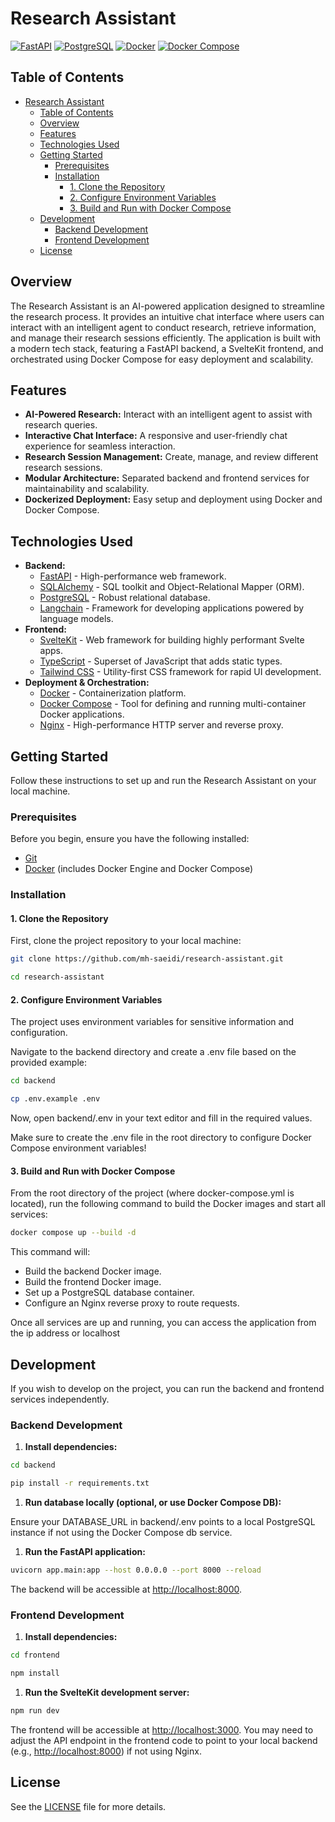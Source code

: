 # Research Assistant
[![FastAPI](https://img.shields.io/badge/FastAPI-005571?style=flat&logo=fastapi&logoColor=white)](https://fastapi.tiangolo.com/) [![PostgreSQL](https://img.shields.io/badge/PostgreSQL-336791?style=flat&logo=postgresql&logoColor=white)](https://www.postgresql.org/) [![Docker](https://img.shields.io/badge/Docker-2496ED?style=flat&logo=docker&logoColor=white)](https://www.docker.com/) [![Docker Compose](https://img.shields.io/badge/Docker_Compose-2496ED?style=flat&logo=docker&logoColor=white)](https://docs.docker.com/compose/)

## Table of Contents

- [Research Assistant](#top)
  - [Table of Contents](#_Table_of_Contents)
  - [Overview](#Overview)
  - [Features](#Features)
  - [Technologies Used](#Technologies_Used)
  - [Getting Started](#Getting_Started)
    - [Prerequisites](#Prerequisites)
    - [Installation](#Installation)
      - [1\. Clone the Repository](#1._Clone_the)
      - [2\. Configure Environment Variables](#2._Configure_Environment)
      - [3\. Build and Run with Docker Compose](#3._Build_and)
  - [Development](#Development)
    - [Backend Development](#Backend_Development)
    - [Frontend Development](#Frontend_Development)
  - [License](#License)

## Overview

The Research Assistant is an AI-powered application designed to streamline the research process. It provides an intuitive chat interface where users can interact with an intelligent agent to conduct research, retrieve information, and manage their research sessions efficiently. The application is built with a modern tech stack, featuring a FastAPI backend, a SvelteKit frontend, and orchestrated using Docker Compose for easy deployment and scalability.

## Features

- **AI-Powered Research:** Interact with an intelligent agent to assist with research queries.
- **Interactive Chat Interface:** A responsive and user-friendly chat experience for seamless interaction.
- **Research Session Management:** Create, manage, and review different research sessions.
- **Modular Architecture:** Separated backend and frontend services for maintainability and scalability.
- **Dockerized Deployment:** Easy setup and deployment using Docker and Docker Compose.

## Technologies Used

- **Backend:**
  - [FastAPI](https://fastapi.tiangolo.com/) - High-performance web framework.
  - [SQLAlchemy](https://www.sqlalchemy.org/) - SQL toolkit and Object-Relational Mapper (ORM).
  - [PostgreSQL](https://www.postgresql.org/) - Robust relational database.
  - [Langchain](https://www.langchain.com/) - Framework for developing applications powered by language models.
- **Frontend:**
  - [SvelteKit](https://kit.svelte.dev/) - Web framework for building highly performant Svelte apps.
  - [TypeScript](https://www.typescriptlang.org/) - Superset of JavaScript that adds static types.
  - [Tailwind CSS](https://tailwindcss.com/) - Utility-first CSS framework for rapid UI development.
- **Deployment & Orchestration:**
  - [Docker](https://www.docker.com/) - Containerization platform.
  - [Docker Compose](https://docs.docker.com/compose/) - Tool for defining and running multi-container Docker applications.
  - [Nginx](https://www.nginx.com/) - High-performance HTTP server and reverse proxy.

## Getting Started

Follow these instructions to set up and run the Research Assistant on your local machine.

### Prerequisites

Before you begin, ensure you have the following installed:

- [Git](https://git-scm.com/book/en/v2/Getting-Started-Installing-Git)
- [Docker](https://github.com/docker/docker-install.git) (includes Docker Engine and Docker Compose)

### Installation

#### 1\. Clone the Repository

First, clone the project repository to your local machine:

```bash
git clone https://github.com/mh-saeidi/research-assistant.git
```

```bash
cd research-assistant
```

#### 2\. Configure Environment Variables

The project uses environment variables for sensitive information and configuration.

Navigate to the backend directory and create a .env file based on the provided example:

```bash
cd backend
```

```bash
cp .env.example .env
```

Now, open backend/.env in your text editor and fill in the required values.

Make sure to create the .env file in the root directory to configure Docker Compose environment variables!

#### 3\. Build and Run with Docker Compose

From the root directory of the project (where docker-compose.yml is located), run the following command to build the Docker images and start all services:

```bash
docker compose up --build -d
```

This command will:

- Build the backend Docker image.
- Build the frontend Docker image.
- Set up a PostgreSQL database container.
- Configure an Nginx reverse proxy to route requests.

Once all services are up and running, you can access the application from the ip address or localhost

## Development

If you wish to develop on the project, you can run the backend and frontend services independently.

### Backend Development

1. **Install dependencies:**

```bash
cd backend
```

```bash
pip install -r requirements.txt
```

1. **Run database locally (optional, or use Docker Compose DB):**

Ensure your DATABASE_URL in backend/.env points to a local PostgreSQL instance if not using the Docker Compose db service.

1. **Run the FastAPI application:**

```bash
uvicorn app.main:app --host 0.0.0.0 --port 8000 --reload
```

The backend will be accessible at <http://localhost:8000>.

### Frontend Development

1. **Install dependencies:**

```bash
cd frontend
```

```bash
npm install
```

1. **Run the SvelteKit development server:**

```bash
npm run dev
```

The frontend will be accessible at <http://localhost:3000>. You may need to adjust the API endpoint in the frontend code to point to your local backend (e.g., <http://localhost:8000>) if not using Nginx.

## License

See the [LICENSE](https://github.com/mh-saeidi/research-assistant/blob/main/LICENSE) file for more details.
